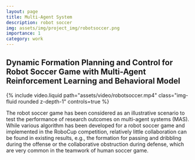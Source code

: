 ```yaml
---
layout: page
title: Multi-Agent System
description: robot soccer
img: assets/img/project_img/robotsoccer.png
importance: 1
category: work
---
```


## Dynamic Formation Planning and Control for Robot Soccer Game with Multi-Agent Reinforcement Learning and Behavioral Model

{% include video.liquid path="assets/video/robotsoccer.mp4" class="img-fluid rounded z-depth-1" controls=true %}

The robot soccer game has been considered as an illustrative scenario to test the performance of research outcomes on multi-agent systems (MAS). While various algorithm has been developed for a robot soccer game and implemented in the RoboCup competition, relatively little collaboration can be found in existing results, e.g., the formation for passing and dribbling during the offense or the collaborative obstruction during defense, which are very common in the teamwork of human soccer game.